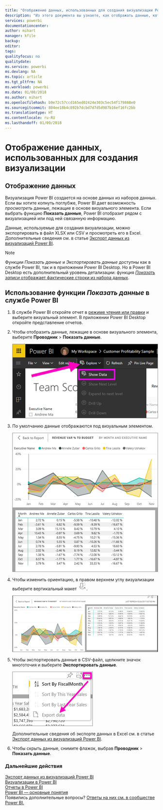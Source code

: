 ```yaml
---
title: "Отображение данных, использованных для создания визуализации Power BI"
description: "Из этого документа вы узнаете, как отображать данные, которые используются для создания визуализации в Power BI, и как экспортировать эти данные в CSV-файл."
services: powerbi
documentationcenter: 
author: mihart
manager: kfile
backup: 
editor: 
tags: 
qualityfocus: no
qualitydate: 
ms.service: powerbi
ms.devlang: NA
ms.topic: article
ms.tgt_pltfrm: NA
ms.workload: powerbi
ms.date: 01/08/2018
ms.author: mihart
ms.openlocfilehash: b9e72c57ccd165ed02424e303c5ec54f179868e0
ms.sourcegitcommit: 804ee18b4c892b7dcbd7d7d5d987b16ef16fc2bb
ms.translationtype: HT
ms.contentlocale: ru-RU
ms.lasthandoff: 01/09/2018
---
```

# <a name="show-the-data-that-was-used-to-create-the-visualization"></a>Отображение данных, использованных для создания визуализации
## <a name="show-data"></a>Отображение данных
Визуализация Power BI создается на основе данных из наборов данных. Если вы хотите копнуть поглубже, Power BI дает возможность *просмотреть* данные, лежащие в основе визуального элемента. Если выбрать функцию **Показать данные**, Power BI отобразит рядом с визуализацией или под ней связанную информацию.

Данные, используемые для создания визуализации, можно экспортировать в файл XLSX или CSV и просмотреть его в Excel. Дополнительные сведения см. в статье [Экспорт данных из визуализаций Power BI](power-bi-visualization-export-data.md).

> [!NOTE]
> Функции *Показать данные* и *Экспортировать данные* доступны как в службе Power BI, так и в приложении Power BI Desktop. Но в Power BI Desktop есть дополнительный уровень детализации: функция [*Показать записи* отображает фактические строки из набора данных](desktop-see-data-see-records.md).
> 
> 

## <a name="using-show-data-in-power-bi-service"></a>Использование функции *Показать данные* в службе Power BI
1. В службе Power BI откройте отчет в [режиме чтения или правки](service-reading-view-and-editing-view.md) и выберите визуальный элемент.  В приложении Power BI Desktop откройте представление отчетов.
2. Чтобы отобразить данные, лежащие в основе визуального элемента, выберите **Проводник** > **Показать данные**.
   
   ![](media/service-reports-show-data/power-bi-show-data.png)
3. По умолчанию данные отображаются под визуальным элементом.
   
   ![](media/service-reports-show-data/power-bi-explore-show-data.png)
4. Чтобы изменить ориентацию, в правом верхнем углу визуализации выберите вертикальный макет ![](media/service-reports-show-data/power-bi-vertical-icon-new.png).
   
   ![](media/service-reports-show-data/power-bi-explore-show-data2.png)
5. Чтобы экспортировать данные в CSV-файл, щелкните значок многоточия и выберите **Экспортировать данные**.
   
    ![](media/service-reports-show-data/power-bi-export-data-new.png)
   
    Дополнительные сведения об экспорте данных в Excel см. в статье [Экспорт данных из визуализаций Power BI](power-bi-visualization-export-data.md).
6. Чтобы скрыть данные, снимите флажок, выбрав **Проводник** > **Показать данные**.

### <a name="next-steps"></a>Дальнейшие действия
[Экспорт данных из визуализаций Power BI](power-bi-visualization-export-data.md)    
[Визуализации в Power BI](power-bi-report-visualizations.md)    
[Отчеты в Power BI](service-reports.md)    
[Power BI — основные понятия](service-basic-concepts.md)    
Появились дополнительные вопросы? [Ответы на них см. в сообществе Power BI.](http://community.powerbi.com/)

